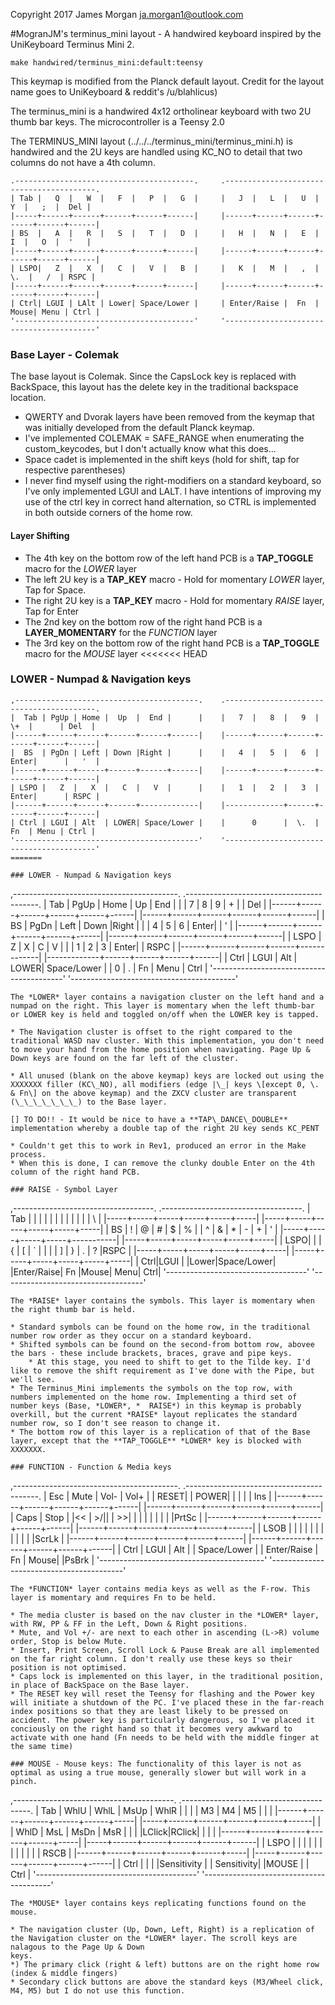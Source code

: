 Copyright 2017 James Morgan <ja.morgan1@outlook.com>

#MogranJM's terminus_mini layout - A handwired keyboard inspired by the UniKeyboard Terminus Mini 2.

```
make handwired/terminus_mini:default:teensy
```

This keymap is modified from the Planck default layout. Credit for the layout name goes to UniKeyboard & reddit's /u/blahlicus)

The terminus_mini is a handwired 4x12 ortholinear keyboard with two 2U thumb bar keys. The microcontroller is a Teensy 2.0

The TERMINUS_MINI layout (../../../terminus\_mini/terminus\_mini.h) is handwired and the 2U keys are handled using KC\_NO to detail that two columns do not have a 4th column.
```
.----------------------------------------.     .-----------------------------------------. 
| Tab |   Q  |   W  |   F  |   P  |   G  |     |   J  |   L  |   U  |   Y  |   ;  |  Del | 
|-----+------+------+------+------+------|     |------+------+------+------+------+------| 
| BS  |   A  |   R  |   S  |   T  |   D  |     |   H  |   N  |   E  |   I  |   O  |  '   | 
|-----+------+------+------+------+------|     |------+------+------+------+------+------| 
| LSPO|   Z  |   X  |   C  |   V  |   B  |     |   K  |   M  |   ,  |  \.  |   /  | RSPC | 
|-----+------+------+------+------+------|     |------+------+------+------+------+------| 
| Ctrl| LGUI | LAlt | Lower| Space/Lower |     | Enter/Raise |  Fn  | Mouse| Menu | Ctrl | 
'----------------------------------------'     '-----------------------------------------' 
```
	

### Base Layer - Colemak
The base layout is Colemak. Since the CapsLock key is replaced with BackSpace, this layout has the delete key in the traditional backspace location. 

* QWERTY and Dvorak layers have been removed from the keymap that was initially developed from the default Planck keymap.
* I've implemented COLEMAK = SAFE\_RANGE when enumerating the custom\_keycodes, but I don't actually know what this does...
* Space cadet is implemented in the shift keys (hold for shift, tap for respective parentheses)
* I never find myself using the right-modifiers on a standard keyboard, so I've only implemented LGUI and LALT. I have intentions of improving my use of the ctrl key in correct hand alternation, so CTRL is implemented in both outside corners of the home row.


#### Layer Shifting
* The 4th key on the bottom row of the left hand PCB is a **TAP_TOGGLE** macro for the *LOWER* layer 
* The left 2U key is a **TAP_KEY** macro - Hold for momentary *LOWER* layer, Tap for Space.
* The right 2U key is a **TAP_KEY** macro - Hold for momentary *RAISE* layer, Tap for Enter
* The 2nd key on the bottom row of the right hand PCB is a **LAYER_MOMENTARY** for the *FUNCTION* layer
* The 3rd key on the bottom row of the right hand PCB is a **TAP_TOGGLE** macro for the *MOUSE* layer
<<<<<<< HEAD

### LOWER - Numpad & Navigation keys
```
,-----------------------------------------.    .-----------------------------------------.
|  Tab | PgUp | Home |  Up  |  End |      |    |   7  |   8  |   9  |  \+  |      | Del  |
|------+------+------+------+------+------|    |------+------+------+------+------+------|
|  BS  | PgDn | Left | Down |Right |      |    |   4  |   5  |   6  | Enter|      |   '  |
|------+------+------+------+------+------|    |------+------+------+------+------+------|
| LSPO |   Z  |   X  |   C  |   V  |      |    |   1  |   2  |   3  | Enter|      | RSPC |
|------+------+------+------+-------------|    |-------------+------+------+------+------|
| Ctrl | LGUI | Alt  | LOWER| Space/Lower |    |      0      |  \.  |  Fn  | Menu | Ctrl |
'-----------------------------------------'    '-----------------------------------------'
=======

### LOWER - Numpad & Navigation keys
```
,-----------------------------------------.    .-----------------------------------------.
|  Tab | PgUp | Home |  Up  |  End |      |    |   7  |   8  |   9  |  \+  |      | Del  |
|------+------+------+------+------+------|    |------+------+------+------+------+------|
|  BS  | PgDn | Left | Down |Right |      |    |   4  |   5  |   6  | Enter|      |   '  |
|------+------+------+------+------+------|    |------+------+------+------+------+------|
| LSPO |   Z  |   X  |   C  |   V  |      |    |   1  |   2  |   3  | Enter|      | RSPC |
|------+------+------+------+-------------|    |-------------+------+------+------+------|
| Ctrl | LGUI | Alt  | LOWER| Space/Lower |    |      0      |  \.  |  Fn  | Menu | Ctrl |
'-----------------------------------------'    '-----------------------------------------'
```
The *LOWER* layer contains a navigation cluster on the left hand and a numpad on the right. This layer is momentary when the left thumb-bar or LOWER key is held and toggled on/off when the LOWER key is tapped.
	
* The Navigation cluster is offset to the right compared to the traditional WASD nav cluster. With this implementation, you don't need to move your hand from the home position when navigating. Page Up & Down keys are found on the far left of the cluster.

* All unused (blank on the above keymap) keys are locked out using the XXXXXXX filler (KC\_NO), all modifiers (edge |\_| keys \[except 0, \. & Fn\] on the above keymap) and the ZXCV cluster are transparent (\_\_\_\_\_\_\_) to the Base layer.

[] TO DO!! - It would be nice to have a **TAP\_DANCE\_DOUBLE** implementation whereby a double tap of the right 2U key sends KC_PENT

* Couldn't get this to work in Rev1, produced an error in the Make process.
* When this is done, I can remove the clunky double Enter on the 4th column of the right hand PCB.

### RAISE - Symbol Layer
```
,-----------------------------------.     .-----------------------------------.
| Tab |     |     |     |     |     |     |     |     |     |     |     |  \  |
|-----+-----+-----+-----+-----+-----|     |-----+-----+-----+-----+-----+-----|
| BS  |  !  |  @  |  #  |  $  |  %  |     |  ^  |  &  |  *  |  -  |  +  |  '  |
|-----+-----+-----+-----+-----------|     |-----+-----+-----+-----+-----+-----|
| LSPO|     |     |  {  |  [  |  `  |     |  |  |  ]  |  }  |  .  |  ?  |RSPC |
|-----+-----+-----+-----+-----+-----|     |-----+-----+-----+-----+-----+-----|
| Ctrl|LGUI |     |Lower|Space/Lower|     |Enter/Raise|  Fn |Mouse| Menu| Ctrl|
'-----------------------------------'     '-----------------------------------'
```
The *RAISE* layer contains the symbols. This layer is momentary when the right thumb bar is held.

* Standard symbols can be found on the home row, in the traditional number row order as they occur on a standard keyboard.
* Shifted symbols can be found on the second-from bottom row, abovee the bars - these include brackets, braces, grave and pipe keys.
	* At this stage, you need to shift to get to the Tilde key. I'd like to remove the shift requirement as I've done with the Pipe, but we'll see. 
* The Terminus_Mini implements the symbols on the top row, with numbers implemented on the home row. Implementing a third set of number keys (Base, *LOWER*, *	RAISE*) in this keymap is probably overkill, but the current *RAISE* layout replicates the standard number row, so I don't see reason to change it.
* The bottom row of this layer is a replication of that of the Base layer, except that the **TAP_TOGGLE** *LOWER* key is blocked with XXXXXXX.

### FUNCTION - Function & Media keys
```
,-----------------------------------------.     .-----------------------------------------.
| Esc  | Mute | Vol- | Vol+ |      | RESET|     | POWER|      |      |      |      | Ins  |
|------+------+------+------+------+------|     |------+------+------+------+------+------|
| Caps | Stop | |<<  | >/|| |  >>| |      |     |      |      |      |      |      |PrtSc |
|------+------+------+------+------+------|     |------+------+------+------+------+------|
| LSOB |      |      |      |      |      |     |      |      |      |      |      |ScrLk |
|------+------+------+------+------+------|     |------+------+------+------+------+------|
| Ctrl | LGUI | Alt  |      | Space/Lower |     | Enter/Raise |  Fn  | Mouse|      |PsBrk |
'-----------------------------------------'     '-----------------------------------------'
```
The *FUNCTION* layer contains media keys as well as the F-row. This layer is momentary and requires Fn to be held.

* The media cluster is based on the nav cluster in the *LOWER* layer, with RW, PP & FF in the Left, Down & Right positions.
* Mute, and Vol +/- are next to each other in ascending (L->R) volume order, Stop is below Mute.
* Insert, Print Screen, Scroll Lock & Pause Break are all implemented on the far right column. I don't really use these keys so their position is not optimised.
* Caps lock is implemented on this layer, in the traditional position, in place of BackSpace on the Base layer.
* The RESET key will reset the Teensy for flashing and the Power key will initiate a shutdown of the PC. I've placed these in the far-reach index positions so that they are least likely to be pressed on accident. The power key is particularly dangerous, so I've placed it conciously on the right hand so that it becomes very awkward to activate with one hand (Fn needs to be held with the middle finger at the same time)

### MOUSE - Mouse keys: The functionality of this layer is not as optimal as using a true mouse, generally slower but will work in a pinch.
```
,----------------------------------------.     .----------------------------------------.
|  Tab | WhlU | WhlL | MsUp | WhlR |     |     |     |  M3  |  M4  |  M5  |      |      |
|------+------+------+------+------+-----|     |-----+------+------+------+------+------|
|      | WhlD | MsL  | MsDn | MsR  |     |     |     |LClick|RClick|      |      |      |
|------+------+------+------+------+-----|     |-----+------+------+------+------+------|
| LSPO |      |      |      |      |     |     |     |      |      |      |      | RSCB |
|------+------+------+------+------+-----|     |-----+------+------+------+------+------|
| Ctrl |      |      |      |Sensitivity |     | Sensitivity|      |MOUSE |      | Ctrl |
'----------------------------------------'     '----------------------------------------'
```
The *MOUSE* layer contains keys replicating functions found on the mouse. 

* The navigation cluster (Up, Down, Left, Right) is a replication of the Navigation cluster on the *LOWER* layer. The scroll keys are nalagous to the Page Up & Down 
keys.
*) The primary click (right & left) buttons are on the right home row (index & middle fingers)
* Secondary click buttons are above the standard keys (M3/Wheel click, M4, M5) but I do not use this function.
